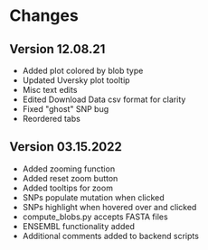 # Changes
## Version 12.08.21
- Added plot colored by blob type
- Updated Uversky plot tooltip
- Misc text edits
- Edited Download Data csv format for clarity
- Fixed "ghost" SNP bug
- Reordered tabs

## Version 03.15.2022
- Added zooming function
- Added reset zoom button
- Added tooltips for zoom
- SNPs populate mutation when clicked
- SNPs highlight when hovered over and clicked
- compute_blobs.py accepts FASTA files
- ENSEMBL functionality added
- Additional comments added to backend scripts
